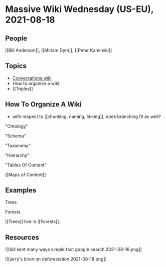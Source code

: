 # Massive Wiki Wednesday (US-EU), 2021-08-18

## People

[[Bill Anderson]], [[Miriam Dym]], [[Peter Kaminski]]

## Topics

- [Conversations wiki](https://github.com/Knowledge-Commons/conversations)
- How to organize a wiki
- [[Triples]]

## How To Organize A Wiki

- with respect to [[chunking, naming, linking]], does branching fit as well?

"Ontology"

"Schema"

"Taxonomy"

"Hierarchy"

"Tables Of Content"

[[Maps of Content]]


## Examples

Trees

Forests

[[Trees]] live in [[Forests]].

## Resources

![[bill kent many ways simple fact google search 2021-08-18.png]]

![[jerry's brain on deforestation 2021-08-18.png]]